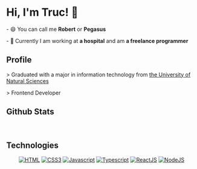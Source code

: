 <h1> Hi, I'm Truc! 👋</h1>
<p>- 😄 You can call me <b>Robert</b> or <b>Pegasus</b></p>
<p>- 🔭 Currently I am working at <b>a hospital</b> and am <b>a freelance programmer</b> </p>

## Profile

<p> > Graduated with a major in information technology from <a href="https://hcmus.edu.vn/">the University of Natural Sciences</a></p>
<p> > Frontend Developer </p>

## Github Stats

<img src="https://github-readme-stats.vercel.app/api?username=TrungTruc-KingRobert&show_icons=true" alt=""/>

<img src="https://github-readme-stats.vercel.app/api/top-langs?username=TrungTruc-KingRobert&layout=compact&langs_count=10" alt="" />

## Technologies

<p align="center">
<a href="https://github.com/TrungTruc-KingRobert"><img src="https://img.shields.io/badge/HTML-orange.svg?style=for-the-badge&logo=html5&logoColor=ffffff" alt="HTML"></a>
<a href="https://github.com/TrungTruc-KingRobert"><img src="https://img.shields.io/badge/CSS3-3aabe8.svg?style=for-the-badge&logo=css3&logoColor=ffffff" alt="CSS3"></a>
<a href="https://github.com/TrungTruc-KingRobert"><img src="https://img.shields.io/badge/JavaScript-f5f542.svg?style=for-the-badge&logo=javascript&logoColor=ffffff" alt="Javascript"></a>
<a href="https://github.com/TrungTruc-KingRobert"><img src="https://img.shields.io/badge/TypeScript-blue.svg?style=for-the-badge&logo=typescript&logoColor=ffffff" alt="Typescript"></a>
<a href="https://github.com/TrungTruc-KingRobert"><img src="https://img.shields.io/badge/ReactJS-61DAFB.svg?style=for-the-badge&logo=React&logoColor=ffffff" alt="ReactJS"></a>
<a href="https://github.com/TrungTruc-KingRobert"><img src="https://img.shields.io/badge/node.js-%23339933.svg?&style=for-the-badge&logo=node.js&logoColor=white" alt="NodeJS"></a>
</p>

